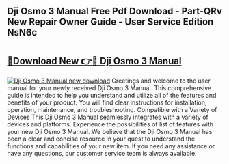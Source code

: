 ## Dji Osmo 3 Manual Free Pdf Download - Part-QRv New Repair Owner Guide - User Service Edition NsN6c

# <h2><a href="http://bc22605.oget.top/?id=Dji+Osmo+3+Manual">🔗Download New 👉🔴 Dji Osmo 3 Manual</a></h2>

[![Dji Osmo 3 Manual new download](https://i.imgur.com/5g1atiW.png)](http://bc22605.oget.top/?id=Dji+Osmo+3+Manual)
Greetings and welcome to the user manual for your newly received Dji Osmo 3 Manual. This comprehensive guide is intended to help you understand and utilize all of the features and benefits of your product. You will find clear instructions for installation, operation, maintenance, and troubleshooting. Compatible with a Variety of Devices This Dji Osmo 3 Manual seamlessly integrates with a variety of devices and platforms. Experience the possibilities of list of features with your new Dji Osmo 3 Manual. We believe that the Dji Osmo 3 Manual has been a clear and concise resource in your quest to understand the functions and capabilities of your new item. If you need any assistance or have any questions, our customer service team is always available.
